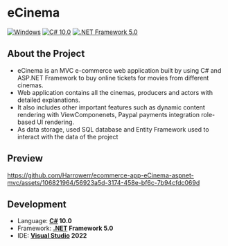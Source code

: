 # eCinema

[![Windows](https://img.shields.io/badge/Windows-blue?logo=windows)](https://github.com/topics/windows)
[![C# 10.0](https://img.shields.io/badge/C%23-10.0-blue?logo=c-sharp)](https://github.com/topics/csharp)
[![.NET Framework 5.0](https://img.shields.io/badge/.NET%20Framework-5.0-blue?logo=dot-net)](https://github.com/topics/dotnet)

## About the Project 
<ul>
    <li>eCinema is an MVC e-commerce web application built by using C# and ASP.NET Framework to buy online tickets for movies from different cinemas.</li>
    <li>Web application contains all the cinemas, producers and actors with detailed explanations.</li>
    <li>It also includes other important features such as dynamic content rendering with ViewComponenets, Paypal payments integration role-based UI rendering.</li>
    <li>As data storage, used SQL database and Entity Framework used to interact with the data of the project</li>
</ul>

## Preview 

https://github.com/Harrowerr/ecommerce-app-eCinema-aspnet-mvc/assets/106821964/56923a5d-3174-458e-bf6c-7b94cfdc069d

## Development
- Language: **[C#](https://github.com/dotnet/csharplang) 10.0**
- Framework: **[.NET](https://github.com/dotnet) Framework 5.0**
- IDE: **[Visual Studio](https://github.com/microsoft) 2022**

